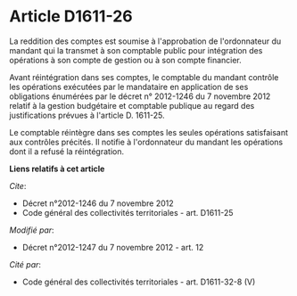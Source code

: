 # Article D1611-26

La reddition des comptes est soumise à l'approbation de l'ordonnateur du mandant qui la transmet à son comptable public pour
intégration des opérations à son compte de gestion ou à son compte financier. 

Avant réintégration dans ses comptes, le comptable du mandant contrôle les opérations exécutées par le mandataire en
application de ses obligations énumérées par le décret n° 2012-1246 du 7 novembre 2012 relatif à la gestion budgétaire et
comptable publique au regard des justifications prévues à l'article D. 1611-25. 

Le comptable réintègre dans ses comptes les seules opérations satisfaisant aux contrôles précités. Il notifie à l'ordonnateur
du mandant les opérations dont il a refusé la réintégration.

**Liens relatifs à cet article**

_Cite_:

  - Décret n°2012-1246 du 7 novembre 2012
  - Code général des collectivités territoriales - art. D1611-25

_Modifié par_:

  - Décret n°2012-1247 du 7 novembre 2012 - art. 12

_Cité par_:

  - Code général des collectivités territoriales - art. D1611-32-8 (V)
